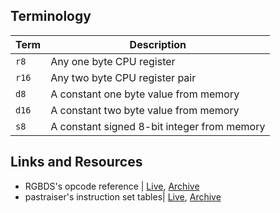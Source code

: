 ## Terminology
|Term|Description|
|----|-----------|
|`r8`|Any one byte CPU register|
|`r16`|Any two byte CPU register pair|
|`d8`|A constant one byte value from memory|
|`d16`|A constant two byte value from memory|
|`s8`|A constant signed 8-bit integer from memory|

## Links and Resources
- RGBDS's opcode reference | [Live](https://rgbds.gbdev.io/docs/v0.8.0/gbz80.7), [Archive](https://web.archive.org/web/20241126070449/https://rgbds.gbdev.io/docs/v0.8.0/gbz80.7)
- pastraiser's instruction set tables| [Live](https://pastraiser.com/cpu/gameboy/gameboy_opcodes.html), [Archive](https://web.archive.org/web/20241125152118/https://www.pastraiser.com/cpu/gameboy/gameboy_opcodes.html)
